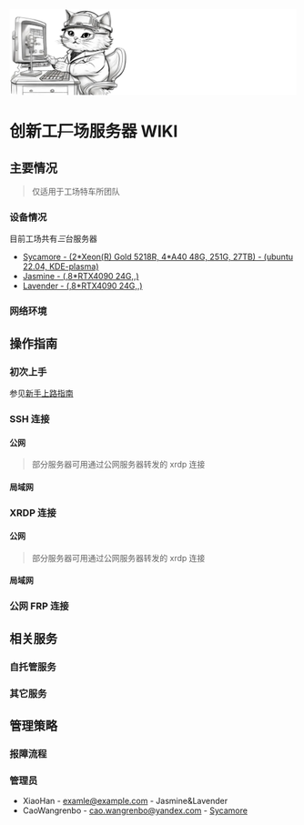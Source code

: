 ![title image](./src/image/title_bar.png)
# 创新工~~厂~~场服务器 WIKI

## 主要情况
> 仅适用于工场特车所团队

### 设备情况

目前工场共有*三*台服务器

* [Sycamore - (2\*Xeon(R) Gold 5218R, 4\*A40 48G, 251G, 27TB) - (ubuntu 22.04, KDE-plasma)](./server-info-sycamore.md)
* [Jasmine - (,8\*RTX4090 24G,,)]()
* [Lavender - (,8\*RTX4090 24G,,)]()

### 网络环境


## 操作指南

### 初次上手

参见[新手上路指南](./beginner.md)

### SSH 连接

#### 公网
> 部分服务器可用通过公网服务器转发的 xrdp 连接

#### 局域网

### XRDP 连接

#### 公网
> 部分服务器可用通过公网服务器转发的 xrdp 连接

#### 局域网

### 公网 FRP 连接

## 相关服务

### 自托管服务

### 其它服务

## 管理策略

### 报障流程

### 管理员

* XiaoHan - [examle@example.com]() - Jasmine&Lavender
* CaoWangrenbo - [cao.wangrenbo@yandex.com](mailto:cao.wangrenbo@yandex.com) - [Sycamore](./server-info-sycamore.md)

